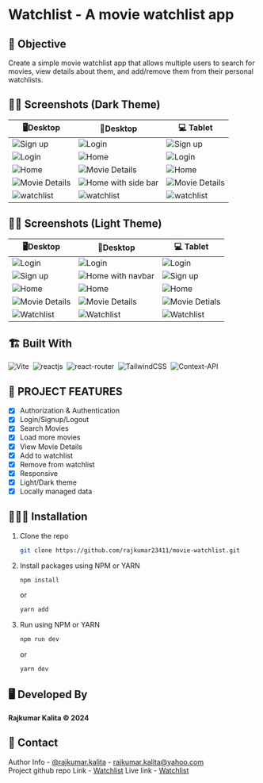 # Watchlist - A movie watchlist app

## 🤔 Objective
Create a simple movie watchlist app that allows multiple users to search for movies, view details about them, and add/remove them from their personal watchlists.


## 😶‍🌫️ Screenshots (Dark Theme)

| 🖥️Desktop | 📱Desktop | 💻 Tablet |
| --------------- | ----------------- | ----------------- |
| ![Sign up](https://github.com/rajkumar23411/movie-wishlist/assets/90103892/bcba9d3a-3024-4274-b308-6d45b897456a) | ![Login](https://github.com/rajkumar23411/movie-wishlist/assets/90103892/8f072833-145a-44e1-9a60-9ddde55de742) | ![Sign up](https://github.com/rajkumar23411/movie-wishlist/assets/90103892/40a91a47-a511-4e68-8237-01936b4132ce) |
| ![Login](https://github.com/rajkumar23411/movie-wishlist/assets/90103892/48b5e18c-aaa7-4b83-b15f-68ab14cb6e0e) | ![Home](https://github.com/rajkumar23411/movie-wishlist/assets/90103892/e2877a4c-1317-46d5-aef7-b682a4d3100c) | ![Login](https://github.com/rajkumar23411/movie-wishlist/assets/90103892/748e7759-0cc4-4a47-9c71-d94934593eae) |
| ![Home](https://github.com/rajkumar23411/movie-wishlist/assets/90103892/e75ec866-f626-486f-b88e-00df7bb02d53) | ![Movie Details](https://github.com/rajkumar23411/movie-wishlist/assets/90103892/3e535b86-36aa-4265-af18-74111bdaf12b) | ![Home](https://github.com/rajkumar23411/movie-wishlist/assets/90103892/475493e9-eedd-4f43-8ce5-aaf6423d3f01) |
| ![Movie Details](https://github.com/rajkumar23411/movie-wishlist/assets/90103892/3285a89f-0487-40f3-8c50-3db672ce1d6f) | ![Home with side bar](https://github.com/rajkumar23411/movie-wishlist/assets/90103892/23f62462-4846-4e98-bff4-2ccdad8e63de) | ![Movie Details](https://github.com/rajkumar23411/movie-wishlist/assets/90103892/f72b3cc2-9d8e-4081-9b28-dbc8390636aa) |
| ![watchlist](https://github.com/rajkumar23411/movie-wishlist/assets/90103892/dc5f1e3a-af55-408c-a9ed-e43dd8225d30) | ![watchlist](https://github.com/rajkumar23411/movie-wishlist/assets/90103892/92701711-c645-4bd1-b98f-349905540b7b) | ![watchlist](https://github.com/rajkumar23411/movie-wishlist/assets/90103892/95210ce6-a0d9-4aab-a11b-ab59908965f3) |

## 😶‍🌫️ Screenshots (Light Theme)

| 🖥️Desktop | 📱Desktop | 💻 Tablet |
| --------------- | ----------------- | ----------------- |
| ![Login](https://github.com/rajkumar23411/movie-watchlist/assets/90103892/b980eb6b-6b8e-43b0-a9dd-5787feea13a4) | ![Login](https://github.com/rajkumar23411/movie-watchlist/assets/90103892/3e2186cf-5eda-430f-9039-3e82be99d677) | ![Login](https://github.com/rajkumar23411/movie-watchlist/assets/90103892/05a9bdb1-2bcf-4a83-8249-c1c69722aaf2) |
| ![Sign up](https://github.com/rajkumar23411/movie-watchlist/assets/90103892/43bc7e0c-042e-476d-a5f5-4d9e1ca6f479) | ![Home with navbar](https://github.com/rajkumar23411/movie-watchlist/assets/90103892/e7e727e2-fa9d-40e3-9134-34f1c189c4b6) | ![Sign up](https://github.com/rajkumar23411/movie-watchlist/assets/90103892/b12d75d0-f539-42c5-8be3-64433a568986) |
| ![Home](https://github.com/rajkumar23411/movie-watchlist/assets/90103892/41feaa3c-369a-4341-86fe-16a6fb484d00) | ![Home](https://github.com/rajkumar23411/movie-watchlist/assets/90103892/88266d4f-aaf4-47ea-a78e-668066f3cecb) | ![Home](https://github.com/rajkumar23411/movie-watchlist/assets/90103892/be207734-9547-44b8-9970-11fcd5e1dcef) |
| ![Movie Details](https://github.com/rajkumar23411/movie-watchlist/assets/90103892/19a3bd93-d0bb-4f13-a6bb-83f72cf76fed) | ![Movie Details](https://github.com/rajkumar23411/movie-watchlist/assets/90103892/ece089fd-a977-4cf6-b170-868e5a05a7b1) | ![Movie Detials](https://github.com/rajkumar23411/movie-watchlist/assets/90103892/d099741a-73b2-48c5-a4ac-3d435d663186) |
| ![Watchlist](https://github.com/rajkumar23411/movie-watchlist/assets/90103892/baa8d925-7790-4385-9a06-d1b0256cebb9) | ![Watchlist](https://github.com/rajkumar23411/movie-watchlist/assets/90103892/872c531a-2f29-49d4-a6c4-6099dc287d56) | ![Watchlist](https://github.com/rajkumar23411/movie-watchlist/assets/90103892/dc07aeee-349d-46cd-a47c-2510c9392d7b) |


## 🏗️ Built With


![Vite](https://img.shields.io/badge/vite-%23646CFF.svg?style=for-the-badge&logo=vite&logoColor=white)&nbsp;
![reactjs](https://img.shields.io/badge/React-20232A?style=for-the-badge&logo=react&logoColor=61DAFB)&nbsp; 
![react-router](https://img.shields.io/badge/React_Router-CA4245?style=for-the-badge&logo=react-router&logoColor=white)&nbsp; 
![TailwindCSS](https://img.shields.io/badge/tailwindcss-%2338B2AC.svg?style=for-the-badge&logo=tailwind-css&logoColor=white)&nbsp;
![Context-API](https://img.shields.io/badge/Context--Api-000000?style=for-the-badge&logo=react)


## 🚀 PROJECT FEATURES

- [x] Authorization & Authentication
- [x] Login/Signup/Logout
- [x] Search Movies
- [x] Load more movies 
- [x] View Movie Details
- [x] Add to watchlist
- [x] Remove from watchlist
- [x] Responsive
- [x] Light/Dark theme 
- [x] Locally managed data

## 🧑🏻‍🎤 Installation

1. Clone the repo
   ```sh
   git clone https://github.com/rajkumar23411/movie-watchlist.git
   ```
2. Install packages using NPM or YARN

   ```sh
   npm install
   ```
   or

   ```sh
   yarn add
   ```

3. Run using NPM or YARN

   ```sh
   npm run dev
   ```
   or

   ```sh
   yarn dev
   ```

## 🖥️ Developed By

**Rajkumar Kalita © 2024** 


## 🤝 Contact

Author Info - [@rajkumar.kalita](https://www.linkedin.com/company/authenticatedotcom/) - rajkumar.kalita@yahoo.com
<br />
Project github repo Link - [Watchlist](https://github.com/rajkumar23411/movie-watchlist.git)
Live link - [Watchlist](https://movieflix-watchlist.netlify.app/)
